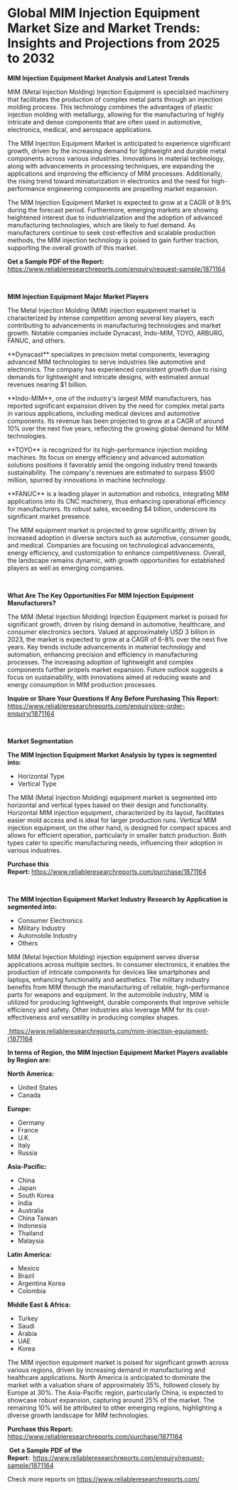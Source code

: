 <p><h1>Global MIM Injection Equipment Market Size and Market Trends: Insights and Projections from 2025 to 2032</h1></p><p><strong>MIM Injection Equipment Market Analysis and Latest Trends</strong></p>
<p><p>MIM (Metal Injection Molding) Injection Equipment is specialized machinery that facilitates the production of complex metal parts through an injection molding process. This technology combines the advantages of plastic injection molding with metallurgy, allowing for the manufacturing of highly intricate and dense components that are often used in automotive, electronics, medical, and aerospace applications. </p><p>The MIM Injection Equipment Market is anticipated to experience significant growth, driven by the increasing demand for lightweight and durable metal components across various industries. Innovations in material technology, along with advancements in processing techniques, are expanding the applications and improving the efficiency of MIM processes. Additionally, the rising trend toward miniaturization in electronics and the need for high-performance engineering components are propelling market expansion.</p><p>The MIM Injection Equipment Market is expected to grow at a CAGR of 9.9% during the forecast period. Furthermore, emerging markets are showing heightened interest due to industrialization and the adoption of advanced manufacturing technologies, which are likely to fuel demand. As manufacturers continue to seek cost-effective and scalable production methods, the MIM injection technology is poised to gain further traction, supporting the overall growth of this market.</p></p>
<p><strong>Get a Sample PDF of the Report:&nbsp;</strong> <a href="https://www.reliableresearchreports.com/enquiry/request-sample/1871164?utm_campaign=1674&utm_medium=2&utm_source=Github&utm_content=ia&utm_term=28022025&utm_id=mim-injection-equipment">https://www.reliableresearchreports.com/enquiry/request-sample/1871164</a></p>
<p>&nbsp;</p>
<p><strong>MIM Injection Equipment Major Market Players</strong></p>
<p><p>The Metal Injection Molding (MIM) injection equipment market is characterized by intense competition among several key players, each contributing to advancements in manufacturing technologies and market growth. Notable companies include Dynacast, Indo-MIM, TOYO, ARBURG, FANUC, and others.</p><p>**Dynacast** specializes in precision metal components, leveraging advanced MIM technologies to serve industries like automotive and electronics. The company has experienced consistent growth due to rising demands for lightweight and intricate designs, with estimated annual revenues nearing $1 billion.</p><p>**Indo-MIM**, one of the industry's largest MIM manufacturers, has reported significant expansion driven by the need for complex metal parts in various applications, including medical devices and automotive components. Its revenue has been projected to grow at a CAGR of around 10% over the next five years, reflecting the growing global demand for MIM technologies.</p><p>**TOYO** is recognized for its high-performance injection molding machines. Its focus on energy efficiency and advanced automation solutions positions it favorably amid the ongoing industry trend towards sustainability. The company's revenues are estimated to surpass $500 million, spurred by innovations in machine technology.</p><p>**FANUC** is a leading player in automation and robotics, integrating MIM applications into its CNC machinery, thus enhancing operational efficiency for manufacturers. Its robust sales, exceeding $4 billion, underscore its significant market presence.</p><p>The MIM equipment market is projected to grow significantly, driven by increased adoption in diverse sectors such as automotive, consumer goods, and medical. Companies are focusing on technological advancements, energy efficiency, and customization to enhance competitiveness. Overall, the landscape remains dynamic, with growth opportunities for established players as well as emerging companies.</p></p>
<p>&nbsp;</p>
<p><strong>What Are The Key Opportunities For MIM Injection Equipment Manufacturers?</strong></p>
<p><p>The MIM (Metal Injection Molding) Injection Equipment market is poised for significant growth, driven by rising demand in automotive, healthcare, and consumer electronics sectors. Valued at approximately USD 3 billion in 2023, the market is expected to grow at a CAGR of 6-8% over the next five years. Key trends include advancements in material technology and automation, enhancing precision and efficiency in manufacturing processes. The increasing adoption of lightweight and complex components further propels market expansion. Future outlook suggests a focus on sustainability, with innovations aimed at reducing waste and energy consumption in MIM production processes.</p></p>
<p><strong>Inquire or Share Your Questions If Any Before Purchasing This Report:</strong> <a href="https://www.reliableresearchreports.com/enquiry/pre-order-enquiry/1871164?utm_campaign=1674&utm_medium=2&utm_source=Github&utm_content=ia&utm_term=28022025&utm_id=mim-injection-equipment">https://www.reliableresearchreports.com/enquiry/pre-order-enquiry/1871164</a></p>
<p>&nbsp;</p>
<p><strong>Market Segmentation</strong></p>
<p><strong>The MIM Injection Equipment Market Analysis by types is segmented into:</strong></p>
<p><ul><li>Horizontal Type</li><li>Vertical Type</li></ul></p>
<p><p>The MIM (Metal Injection Molding) equipment market is segmented into horizontal and vertical types based on their design and functionality. Horizontal MIM injection equipment, characterized by its layout, facilitates easier mold access and is ideal for larger production runs. Vertical MIM injection equipment, on the other hand, is designed for compact spaces and allows for efficient operation, particularly in smaller batch production. Both types cater to specific manufacturing needs, influencing their adoption in various industries.</p></p>
<p><strong>Purchase this Report:&nbsp;</strong><a href="https://www.reliableresearchreports.com/purchase/1871164?utm_campaign=1674&utm_medium=2&utm_source=Github&utm_content=ia&utm_term=28022025&utm_id=mim-injection-equipment">https://www.reliableresearchreports.com/purchase/1871164</a></p>
<p>&nbsp;</p>
<p><strong>The MIM Injection Equipment Market Industry Research by Application is segmented into:</strong></p>
<p><ul><li>Consumer Electronics</li><li>Military Industry</li><li>Automobile Industry</li><li>Others</li></ul></p>
<p><p>MIM (Metal Injection Molding) injection equipment serves diverse applications across multiple sectors. In consumer electronics, it enables the production of intricate components for devices like smartphones and laptops, enhancing functionality and aesthetics. The military industry benefits from MIM through the manufacturing of reliable, high-performance parts for weapons and equipment. In the automobile industry, MIM is utilized for producing lightweight, durable components that improve vehicle efficiency and safety. Other industries also leverage MIM for its cost-effectiveness and versatility in producing complex shapes.</p></p>
<p><a href="https://www.reliableresearchreports.com/mim-injection-equipment-r1871164?utm_campaign=1674&utm_medium=2&utm_source=Github&utm_content=ia&utm_term=28022025&utm_id=mim-injection-equipment">&nbsp;https://www.reliableresearchreports.com/mim-injection-equipment-r1871164</a></p>
<p><strong>In terms of Region, the MIM Injection Equipment Market Players available by Region are:</strong></p>
<p>
    <p> <strong> North America: </strong>
        <ul>
            <li>United States</li>
            <li>Canada</li>
        </ul>
        </p> 
    <p> <strong> Europe: </strong>
        <ul>
            <li>Germany</li>
            <li>France</li>
            <li>U.K.</li>
            <li>Italy</li>
            <li>Russia</li>
        </ul>
        </p> 
    <p> <strong> Asia-Pacific: </strong>
        <ul>
            <li>China</li>
            <li>Japan</li>
            <li>South Korea</li>
            <li>India</li>
            <li>Australia</li>
            <li>China Taiwan</li>
            <li>Indonesia</li>
            <li>Thailand</li>
            <li>Malaysia</li>
        </ul>
        </p> 
    <p> <strong> Latin America: </strong>
        <ul>
            <li>Mexico</li>
            <li>Brazil</li>
            <li>Argentina Korea</li>
            <li>Colombia</li>
        </ul>
        </p> 
    <p> <strong> Middle East & Africa: </strong>
        <ul>
            <li>Turkey</li>
            <li>Saudi</li>
            <li>Arabia</li>
            <li>UAE</li>
            <li>Korea</li>
        </ul>
    </p>
    </p>
<p><p>The MIM injection equipment market is poised for significant growth across various regions, driven by increasing demand in manufacturing and healthcare applications. North America is anticipated to dominate the market with a valuation share of approximately 35%, followed closely by Europe at 30%. The Asia-Pacific region, particularly China, is expected to showcase robust expansion, capturing around 25% of the market. The remaining 10% will be attributed to other emerging regions, highlighting a diverse growth landscape for MIM technologies.</p></p>
<p><strong>Purchase this Report: </strong><a href="https://www.reliableresearchreports.com/purchase/1871164?utm_campaign=1674&utm_medium=2&utm_source=Github&utm_content=ia&utm_term=28022025&utm_id=mim-injection-equipment">https://www.reliableresearchreports.com/purchase/1871164</a></p>
<p>&nbsp;<strong>Get a Sample PDF of the Report:&nbsp;&nbsp;</strong><a href="https://www.reliableresearchreports.com/enquiry/request-sample/1871164?utm_campaign=1674&utm_medium=2&utm_source=Github&utm_content=ia&utm_term=28022025&utm_id=mim-injection-equipment">https://www.reliableresearchreports.com/enquiry/request-sample/1871164</a></p>
<p><strong></strong></p>
<p>Check more reports on <a href="https://www.reliableresearchreports.com/?utm_campaign=1674&utm_medium=2&utm_source=Github&utm_content=ia&utm_term=28022025&utm_id=mim-injection-equipment">https://www.reliableresearchreports.com/</a></p>